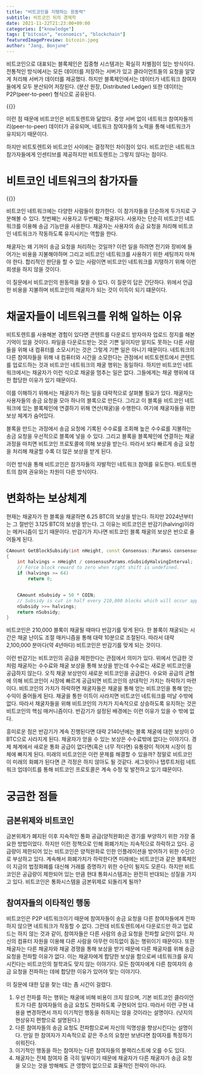 ```yaml
---
title: "비트코인을 지탱하는 원동력"
subtitle: 비트코인 뒤의 경제학
date: 2021-11-22T21:23:00+09:00
categories: ["knowledge"]
tags: ["bitcoin", "economics", "blockchain"]
featuredImagePreview: bitcoin.jpeg
author: "Jang, Bonjune"
---
```



비트코인으로 대표되는 블록체인은 집중형 시스템과는 확실히 차별점이 있는 방식이다.
전통적인 방식에서는 모든 데이터를 저장하는 서버가 있고 클라이언트들의 요청을 알맞게 처리해 서버가 데이터를 제공했다.
하지만 블록체인에서는 데이터가 네트워크 참여자들에게 모두 분산되어 저장된다. (분산 원장, Distributed Ledger)
또한 데이터는 P2P(peer-to-peer) 형식으로 공유된다.

{{<bundle-image name="network_types.png" alt="server-client network and p2p network">}}

이런 점 때문에 비트코인은 비트토렌트와 닮았다.
중앙 서버 없이 네트워크 참여자들끼리(peer-to-peer) 데이터가 공유되며,
네트워크 참여자들의 노력을 통해 네트워크가 유지되기 때문이다.

하지만 비트토렌트와 비트코인 사이에는 결정적인 차이점이 있다.
비트코인은 네트워크 참가자들에게 인센티브를 제공하지만 비트토렌트는 그렇지 않다는 점이다.

# 비트코인 네트워크의 참가자들

{{<bundle-image name="bitcoin.jpeg" alt="Bitcoin" width="50%">}}

비트코인 네트워크에는 다양한 사람들이 참가한다. 이 참가자들을 단순하게 두가지로 구분해볼 수 있다.
첫번째는 사용자고 두번째는 채굴자다.
사용자는 단순히 비트코인 네트워크를 이용해 송금 기능만을 사용한다.
채굴자는 사용자의 송금 요청을 처리해 비트코인 네트워크가 작동하도록 유지시키는 역할을 한다.

채굴자는 왜 기꺼이 송금 요청을 처리하는 것일까? 
이런 일을 하려면 전기와 장비에 들어가는 비용을 지불해야하며 그리고 비트코인 네트워크를 사용하기 위한 세팅까지 마쳐야 한다.
합리적인 판단을 할 수 있는 사람이면 비트코인 네트워크를 지탱하기 위해 이런 희생을 하지 않을 것이다.

이 질문에서 비트코인의 원동력을 찾을 수 있다.
이 질문의 답은 간단하다.
위에서 언급한 비용을 지불하며 비트코인의 채굴자가 되는 것이 이득이 되기 떄문이다.

# 채굴자들이 네트워크를 위해 일하는 이유

비트토렌트를 사용해본 경험이 있다면 콘텐트를 다운로드 받자마자 업로드 정지를 해본 기억이 있을 것이다.
파일을 다운로드받는 것은 기쁜 일이지만 알지도 못하는 다른 사람들을 위해 내 컴퓨터를 소모시키는 것은 그렇게 기쁜 일은 아니기 때문이다.
네트워크의 다른 참여자들을 위해 내 컴퓨터와 시간을 소모한다는 관점에서 비트토렌트에서 콘텐트를 업로드하는 것과 비트코인 네트워크의 채굴 행위는 동일하다.
하지만 비트코인 네트워크에서는 채굴자가 이런 식으로 채굴을 멈추는 일은 없다.
그들에게는 채굴 행위에 대한 합당한 이유가 있기 때문이다.

이를 이해하기 위해서는 채굴자가 하는 일을 대략적으로 살펴볼 필요가 있다.
채굴자는 사용자들의 송금 요청을 모아 하나의 블록으로 만든다.
그리고 이 블록을 비트코인 네트워크에 있는 블록체인에 연결하기 위해 연산(채굴)을 수행한다.
여기에 채굴자들을 위한 보상 체계가 숨어있다.

블록을 만드는 과정에서 송금 요청에 기록된 수수료를 조회해 높은 수수료를 지불하는 송금 요청을 우선적으로 블록에 넣을 수 있다.
그리고 블록을 블록체인에 연결하는 채굴 과정을 마치면 비트코인 프로토콜에 의해 보상을 받는다.
따라서 보다 빠르게 송금 요청을 처리해 채굴할 수록 더 많은 보상을 받게 된다.

이런 방식을 통해 비트코인은 참가자들의 자발적인 네트워크 참여를 유도한다.
비트토렌트의 참여 권유와는 차원이 다른 방식이다.

# 변화하는 보상체계

현재는 채굴자가 한 블록을 채굴하면 6.25 BTC의 보상을 받는다.
하지만 2024년부터는 그 절반인 3.125 BTC의 보상을 받는다.
그 이유는 비트코인은 반감기(halving)이라는 메커니즘이 있기 때문이다.
반감기가 지나면 비트코인 블록 채굴의 보상은 반으로 줄어들게 된다.

``` cpp
CAmount GetBlockSubsidy(int nHeight, const Consensus::Params& consensusParams)
{
    int halvings = nHeight / consensusParams.nSubsidyHalvingInterval;
    // Force block reward to zero when right shift is undefined.
    if (halvings >= 64)
        return 0;


    CAmount nSubsidy = 50 * COIN;
    // Subsidy is cut in half every 210,000 blocks which will occur approximately every 4 years.
    nSubsidy >>= halvings;
    return nSubsidy;
}
```

비트코인은 210,000 블록이 채굴될 때마다 반감기를 맞게 된다.
한 블록이 채굴되는 시간은 채굴 난이도 조절 매커니즘을 통해 대략 10분으로 조절된다.
따라서 대략 2,100,000 분마다(약 4년마다) 비트코인은 반감기를 맞게 되는 것이다.

이런 반감기는 비트코인의 공급을 제한한다는 관점에서 의미가 있다.
위에서 언급한 것처럼 채굴자는 수수료와 채굴 보상을 통해 보상을 받는데 수수료는 새로운 비트코인을 공급하지 않는다.
오직 채굴 보상만이 새로운 비트코인을 공급한다.
수요와 공급의 균형에 의해 비트코인이 시장에 빠르게 공급되면 비트코인의 상대적인 가치는 하락하기 마련이다.
비트코인의 가치가 하락하면 채굴자들은 채굴을 통해 얻는 비트코인을 통해 얻는 수익이 줄어들게 된다.
채굴을 통한 이득이 사라지면 비트코인 네트워크를 떠날 수밖에 없다.
따라서 채굴자들을 위해 비트코인의 가치가 지속적으로 상승하도록 유지하는 것은 비트코인의 핵심 매커니즘이다.
반감기가 설정된 배경에는 이런 이유가 있을 수 밖에 없다.

흥미로운 점은 반감기가 계속 진행된다면 대략 2140년에는 블록 채굴에 대한 보상이 0 BTC으로 사라지게 된다.
채굴자가 얻을 수 있는 보상은 수수료밖에 없다는 이야기다.
경제 체계에서 새로운 통화 공급이 없다면(혹은 너무 적다면) 유통량이 적어져 시장이 침체에 빠지게 된다.
미래의 비트코인은 이런 문제를 해결할 수 있을까?
정말로 비트코인이 미래의 화폐가 된다면 큰 걱정은 하지 않아도 될 것같다.
세그윗이나 탭루트처럼 네트워크 업데이트를 통해 비트코인 프로토콜은 계속 수정 및 발전하고 있기 떄문이다.

# 궁금한 점들

## 금본위제와 비트코인

금본위제가 폐지된 이후 지속적인 통화 공급(양적완화)은 경기를 부양하기 위한 가장 중요한 방법이었다.
하지만 이런 정책으로 인해 화폐가치는 지속적으로 하락하고 있다.
공급량이 제한되어 있는 비트코인은 양적완화로 인한 인플레이션을 방어하기 위한 수단으로 부상하고 있다.
계속해서 화폐가치가 하락한다면 미래에는 비트코인과 같은 블록체인이 지금의 법정화폐를 대신해 거래를 증명하기 위한 수단이 될지도 모른다.
하지만 비트코인은 공급량이 제한되어 있는 만큼 현대 통화시스템과는 완전히 반대되는 성질을 가지고 있다.
비트코인은 통화시스템을 금본위제로 되돌리게 될까?

## 참여자들의 이타적인 행동

비트코인은 P2P 네트워크이기 때문에 참여자들이 송금 요청을 다른 참여자들에게 전파하지 않으면 네트워크가 작동할 수 없다.
그런데 비트토렌트에서 다운로드만 하고 업로드는 하지 않는 것과 같이, 참여자들은 다른 사람의 송금 요청을 전파할 요인이 없다.
자신의 컴퓨터 자원을 이용해 다른 사람을 아무런 이득없이 돕는 행위이기 때문이다.
또한 채굴자는 다른 채굴자와 채굴 경쟁을 통해 보상을 받기 때문에 다른 채굴자를 위해 송금 요청을 전파할 이유가 없다.
이는 채굴자에게 합당한 보상을 함으로써 네트워크를 유지시킨다는 비트코인의 철학과도 맞지 않는 이야기다.
모든 참여자에게 다른 참여자의 송금 요청을 전파하는 데에 합당한 이유가 있어야 맞는 이야기다.

이 질문에 대한 답을 찾는 데는 좀 시간이 걸렸다.

1. 우선 전파를 하는 행위는 채굴에 비해 비용이 크지 않으며, 기본 비트코인 클라이언트가 다른 참여자들의 송금 요청도 전파하도록 구현되어 있다. 따라서 이런 구현 내용을 변경하면서 까지 이기적인 행동을 취하지는 않을 것이라는 설명이다. (넛지의 현상유지 편향으로 설명된다.)
2. 다른 참여자들의 송금 요청도 전파함으로써 자신의 익명성을 향상시킨다는 설명이다. 만일 한 참여자가 지속적으로 같은 주소의 요청만 보낸다면 참여자를 특정하기 쉬워진다.
3. 이기적인 행동을 하는 참여자는 다른 참여자들의 블랙리스트에 오를 수도 있다.
4. 채굴자는 전체 참여자 중 극히 일부이기 때문에 채굴자가 다른 채굴자가 송금 요청을 모으는 것을 방해해도 큰 영향이 없으므로 효율적인 전략이 아니다.